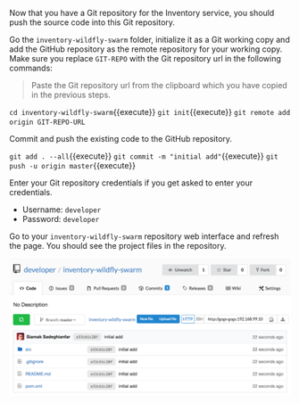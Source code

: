 Now that you have a Git repository for the Inventory service, you should push the 
source code into this Git repository.

Go the `inventory-wildfly-swarm` folder, initialize it as a Git working copy and add 
the GitHub repository as the remote repository for your working copy. Make sure you 
replace `GIT-REPO` with the Git repository url in the following commands:

> Paste the Git repository url from the clipboard which you have copied in the 
> previous steps. 

`cd inventory-wildfly-swarm`{{execute}}
`git init`{{execute}}
`git remote add origin GIT-REPO-URL`

Commit and push the existing code to the GitHub repository.

`git add . --all`{{execute}}
`git commit -m "initial add"`{{execute}}
`git push -u origin master`{{execute}}

Enter your Git repository credentials if you get asked to enter your credentials. 
* Username: `developer`
* Password: `developer`

Go to your `inventory-wildfly-swarm` repository web interface and refresh the page. You should 
see the project files in the repository.

![Inventory Repository](../assets/cd-gogs-inventory-repo.png)